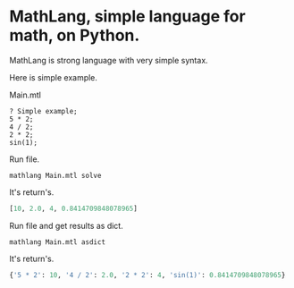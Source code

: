 # MathLang, simple language for math, on Python.
MathLang is strong language with very simple syntax.

Here is simple example.

Main.mtl
```
? Simple example;
5 * 2;
4 / 2;
2 * 2;
sin(1);
```

Run file.
```
mathlang Main.mtl solve
```

It's return's.
```python
[10, 2.0, 4, 0.8414709848078965]
```

Run file and get results as dict.
```
mathlang Main.mtl asdict
```

It's return's.
```python
{'5 * 2': 10, '4 / 2': 2.0, '2 * 2': 4, 'sin(1)': 0.8414709848078965}
```
